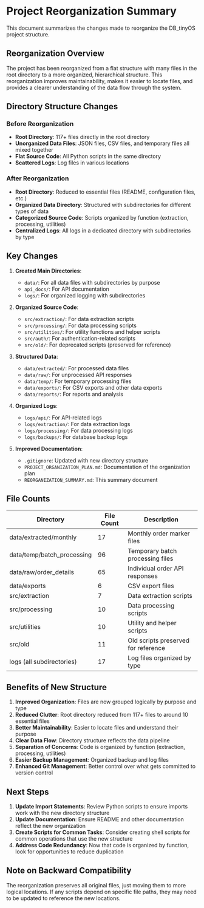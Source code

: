 # Project Reorganization Summary

This document summarizes the changes made to reorganize the DB_tinyOS project structure.

## Reorganization Overview

The project has been reorganized from a flat structure with many files in the root directory to a more organized, hierarchical structure. This reorganization improves maintainability, makes it easier to locate files, and provides a clearer understanding of the data flow through the system.

## Directory Structure Changes

### Before Reorganization
- **Root Directory**: 117+ files directly in the root directory
- **Unorganized Data Files**: JSON files, CSV files, and temporary files all mixed together
- **Flat Source Code**: All Python scripts in the same directory
- **Scattered Logs**: Log files in various locations

### After Reorganization
- **Root Directory**: Reduced to essential files (README, configuration files, etc.)
- **Organized Data Directory**: Structured with subdirectories for different types of data
- **Categorized Source Code**: Scripts organized by function (extraction, processing, utilities)
- **Centralized Logs**: All logs in a dedicated directory with subdirectories by type

## Key Changes

1. **Created Main Directories**:
   - `data/`: For all data files with subdirectories by purpose
   - `api_docs/`: For API documentation
   - `logs/`: For organized logging with subdirectories

2. **Organized Source Code**:
   - `src/extraction/`: For data extraction scripts
   - `src/processing/`: For data processing scripts
   - `src/utilities/`: For utility functions and helper scripts
   - `src/auth/`: For authentication-related scripts
   - `src/old/`: For deprecated scripts (preserved for reference)

3. **Structured Data**:
   - `data/extracted/`: For processed data files
   - `data/raw/`: For unprocessed API responses
   - `data/temp/`: For temporary processing files
   - `data/exports/`: For CSV exports and other data exports
   - `data/reports/`: For reports and analysis

4. **Organized Logs**:
   - `logs/api/`: For API-related logs
   - `logs/extraction/`: For data extraction logs
   - `logs/processing/`: For data processing logs
   - `logs/backups/`: For database backup logs

5. **Improved Documentation**:
   - `.gitignore`: Updated with new directory structure
   - `PROJECT_ORGANIZATION_PLAN.md`: Documentation of the organization plan
   - `REORGANIZATION_SUMMARY.md`: This summary document

## File Counts

| Directory | File Count | Description |
|-----------|------------|-------------|
| data/extracted/monthly | 17 | Monthly order marker files |
| data/temp/batch_processing | 96 | Temporary batch processing files |
| data/raw/order_details | 65 | Individual order API responses |
| data/exports | 6 | CSV export files |
| src/extraction | 7 | Data extraction scripts |
| src/processing | 10 | Data processing scripts |
| src/utilities | 10 | Utility and helper scripts |
| src/old | 11 | Old scripts preserved for reference |
| logs (all subdirectories) | 17 | Log files organized by type |

## Benefits of New Structure

1. **Improved Organization**: Files are now grouped logically by purpose and type
2. **Reduced Clutter**: Root directory reduced from 117+ files to around 10 essential files
3. **Better Maintainability**: Easier to locate files and understand their purpose
4. **Clear Data Flow**: Directory structure reflects the data pipeline
5. **Separation of Concerns**: Code is organized by function (extraction, processing, utilities)
6. **Easier Backup Management**: Organized backup and log files
7. **Enhanced Git Management**: Better control over what gets committed to version control

## Next Steps

1. **Update Import Statements**: Review Python scripts to ensure imports work with the new directory structure
2. **Update Documentation**: Ensure README and other documentation reflect the new organization
3. **Create Scripts for Common Tasks**: Consider creating shell scripts for common operations that use the new structure
4. **Address Code Redundancy**: Now that code is organized by function, look for opportunities to reduce duplication

## Note on Backward Compatibility

The reorganization preserves all original files, just moving them to more logical locations. If any scripts depend on specific file paths, they may need to be updated to reference the new locations.